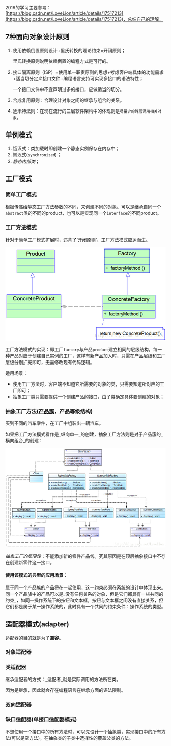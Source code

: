 2019的学习主要参考：[https://blog.csdn.net/LoveLion/article/details/17517213](https://blog.csdn.net/LoveLion/article/details/17517213)，总结自己的理解。

## 7种面向对象设计原则

1. 使用依赖倒置原则设计+里氏转换的理论约束=开闭原则；

   里氏转换原则说明依赖倒置的编程方式是可行的。

2. 接口隔离原则（ISP）=使用单一职责原则的思想+考虑客户端具体的功能需求+适当切分定义接口文件+编程语言支持可实现多接口的语法特性；

   一个接口文件中不宜声明过多的接口，应做适当的切分。

3. 合成复用原则：合理设计对象之间的继承与组合的关系。
4. 迪米特法则：在现在流行的三层软件架构中的体现则是`尽量少的跨层调用相关对象`。

## 单例模式

1. 饿汉式：类加载时即创建一个静态实例保存在内存中；
2. 懒汉式(`synchronized`)；
3. _静态内部类_；

## 工厂模式

### 简单工厂模式

根据传递给静态工厂方法参数的不同，来创建不同的对象。可以是继承自同一个`abstract`类的不同的product，也可以是实现同一个`interface`的不同product。

### 工厂方法模式

针对于简单工厂模式扩展时，违背了‘开闭原则’，工厂方法模式应运而生。

![](20130712101002890.jpg)

工厂方法模式的实现：即工厂`factory`与产品`product`建立相同的层级结构，每一种产品对应于创建自己实例的工厂，这样有新产品加入时，只需在产品层级和工厂层级分别扩充即可，无需修改现有代码逻辑。

适用场景：

- 使用工厂方法时，客户端不知道它所需要的对象的类，只需要知道所对应的工厂即可；
- 抽象工厂类只需要提供一个创建产品的接口，由子类确定具体要创建的对象；

### 抽象工厂方法(<u>产品簇</u>，产品等级结构)

买到不同的汽车零件，在工厂中组装出一辆汽车。

如果把工厂方法模式看作是_纵向单一_的创建，抽象工厂方法则是对于产品簇的_横向组合_的创建：

![](20130713164620203.jpg)

_抽象工厂的局限性_：不能添加新的零件产品线。究其原因是在顶层抽象接口中不存在创建新零件这一接口。

#### 使用该模式的典型的应用场景：

属于同一个产品族的产品将在一起使用，这一约束必须在系统的设计中体现出来。同一个产品族中的产品可以是_没有任何关系的对象，但是它们都具有一些共同的约束_，如同一操作系统下的按钮和文本框，按钮与文本框之间没有直接关系，但它们都是属于某一操作系统的，此时具有一个共同的约束条件：操作系统的类型。

## 适配器模式(adapter)

适配器的目的就是为了**兼容**。

### 对象适配器



### 类适配器

继承适配者的方式：_适配者_就是实际调用的方法所在类。

因为是继承，因此就会存在编程语言在继承方面的语法限制。

### 双向适配器



### 缺口适配器(单接口适配器模式)

不想使用一个接口中的所有方法时，可以先设计一个抽象类，实现接口中的所有方法(可以是空方法)，在抽象类的子类中选择性的覆盖父类的方法。